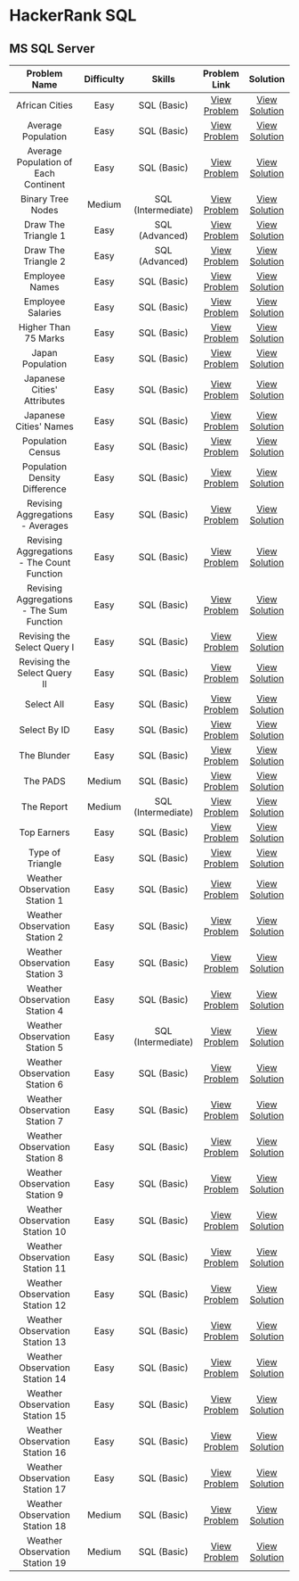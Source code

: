 # HackerRank SQL

## MS SQL Server

| Problem Name | Difficulty | Skills | Problem Link | Solution |
| :-: | :-: |:-:| :-: | :-: |
African Cities | Easy | SQL (Basic) | [View Problem](https://www.hackerrank.com/challenges/african-cities/problem) | [View Solution](https://github.com/ricrochads/hackerrank-sql/blob/main/MS%20SQL%20Server/african_cities.sql)
Average Population | Easy | SQL (Basic) | [View Problem](https://www.hackerrank.com/challenges/average-population/problem) | [View Solution](https://github.com/ricrochads/hackerrank-sql/blob/main/MS%20SQL%20Server/average_population.sql)
Average Population of Each Continent | Easy | SQL (Basic) | [View Problem](https://www.hackerrank.com/challenges/average-population-of-each-continent/problem) | [View Solution](https://github.com/ricrochads/hackerrank-sql/blob/main/MS%20SQL%20Server/average_population_of_each_continent.sql)
Binary Tree Nodes | Medium | SQL (Intermediate) | [View Problem](https://www.hackerrank.com/challenges/binary-search-tree-1/problem) | [View Solution](https://github.com/ricrochads/hackerrank-sql/blob/main/MS%20SQL%20Server/binary_tree_nodes.sql)
Draw The Triangle 1 | Easy | SQL (Advanced) | [View Problem](https://www.hackerrank.com/challenges/draw-the-triangle-1/problem) | [View Solution](https://github.com/ricrochads/hackerrank-sql/blob/main/MS%20SQL%20Server/draw_the_triangle_1.sql)
Draw The Triangle 2 | Easy | SQL (Advanced) | [View Problem](https://www.hackerrank.com/challenges/draw-the-triangle-2/problem) | [View Solution](https://github.com/ricrochads/hackerrank-sql/blob/main/MS%20SQL%20Server/draw_the_triangle_2.sql)
Employee Names | Easy | SQL (Basic) | [View Problem](https://www.hackerrank.com/challenges/name-of-employees/problem) | [View Solution](https://github.com/ricrochads/hackerrank-sql/blob/main/MS%20SQL%20Server/employee_names.sql)
Employee Salaries | Easy | SQL (Basic) | [View Problem](https://www.hackerrank.com/challenges/salary-of-employees/problem) | [View Solution](https://github.com/ricrochads/hackerrank-sql/blob/main/MS%20SQL%20Server/employee_salaries.sql)
Higher Than 75 Marks | Easy | SQL (Basic) | [View Problem](https://www.hackerrank.com/challenges/more-than-75-marks/problem) | [View Solution](https://github.com/ricrochads/hackerrank-sql/blob/main/MS%20SQL%20Server/higher_than_75_marks.sql)
Japan Population | Easy | SQL (Basic) | [View Problem](https://www.hackerrank.com/challenges/japan-population/problem) | [View Solution](https://github.com/ricrochads/hackerrank-sql/blob/main/MS%20SQL%20Server/japan_population.sql)
Japanese Cities' Attributes | Easy | SQL (Basic) | [View Problem](https://www.hackerrank.com/challenges/japanese-cities-attributes/problem) | [View Solution](https://github.com/ricrochads/hackerrank-sql/blob/main/MS%20SQL%20Server/japanese_cities_attributes.sql)
Japanese Cities' Names | Easy | SQL (Basic) | [View Problem](https://www.hackerrank.com/challenges/japanese-cities-name/problem) | [View Solution](https://github.com/ricrochads/hackerrank-sql/blob/main/MS%20SQL%20Server/japanese_cities_names.sql)
Population Census | Easy | SQL (Basic) | [View Problem](https://www.hackerrank.com/challenges/asian-population/problem) | [View Solution](https://github.com/ricrochads/hackerrank-sql/blob/main/MS%20SQL%20Server/population_census.sql)
Population Density Difference | Easy | SQL (Basic) | [View Problem](https://www.hackerrank.com/challenges/population-density-difference/problem) | [View Solution](https://github.com/ricrochads/hackerrank-sql/blob/main/MS%20SQL%20Server/population_density_difference.sql)
Revising Aggregations - Averages | Easy | SQL (Basic) | [View Problem](https://www.hackerrank.com/challenges/revising-aggregations-the-average-function/problem) | [View Solution](https://github.com/ricrochads/hackerrank-sql/blob/main/MS%20SQL%20Server/revising_aggregations_averages.sql)
Revising Aggregations - The Count Function | Easy | SQL (Basic) | [View Problem](https://www.hackerrank.com/challenges/revising-aggregations-the-count-function/problem) | [View Solution](https://github.com/ricrochads/hackerrank-sql/blob/main/MS%20SQL%20Server/revising_aggregations_the_count_function.sql)
Revising Aggregations - The Sum Function | Easy | SQL (Basic) | [View Problem](https://www.hackerrank.com/challenges/revising-aggregations-sum/problem) | [View Solution](https://github.com/ricrochads/hackerrank-sql/blob/main/MS%20SQL%20Server/revising_aggregations_the_sum_function.sql)
Revising the Select Query I | Easy | SQL (Basic) | [View Problem](https://www.hackerrank.com/challenges/revising-the-select-query/problem)| [View Solution](https://github.com/ricrochads/hackerrank-sql/blob/main/MS%20SQL%20Server/revising_the_select_query_i.sql)
Revising the Select Query II | Easy | SQL (Basic) | [View Problem](https://www.hackerrank.com/challenges/revising-the-select-query-2/problem) | [View Solution](https://github.com/ricrochads/hackerrank-sql/blob/main/MS%20SQL%20Server/revising_the_select_query_ii.sql)
Select All | Easy | SQL (Basic) | [View Problem](https://www.hackerrank.com/challenges/select-all-sql/problem) | [View Solution](https://github.com/ricrochads/hackerrank-sql/blob/main/MS%20SQL%20Server/select_all.sql)
Select By ID | Easy | SQL (Basic) | [View Problem](https://www.hackerrank.com/challenges/select-by-id/problem) | [View Solution](https://github.com/ricrochads/hackerrank-sql/blob/main/MS%20SQL%20Server/select_by_id.sql)
The Blunder | Easy | SQL (Basic) | [View Problem](https://www.hackerrank.com/challenges/the-blunder/problem) | [View Solution](https://github.com/ricrochads/hackerrank-sql/blob/main/MS%20SQL%20Server/the_blunder.sql)
The PADS | Medium | SQL (Basic) | [View Problem](https://www.hackerrank.com/challenges/the-pads/problem) | [View Solution](https://github.com/ricrochads/hackerrank-sql/blob/main/MS%20SQL%20Server/the_pads.sql)
The Report | Medium | SQL (Intermediate) | [View Problem](https://www.hackerrank.com/challenges/the-report/problem) | [View Solution](https://github.com/ricrochads/hackerrank-sql/blob/main/MS%20SQL%20Server/the_report.sql)
Top Earners | Easy | SQL (Basic) | [View Problem](https://www.hackerrank.com/challenges/earnings-of-employees/problem) | [View Solution](https://github.com/ricrochads/hackerrank-sql/blob/main/MS%20SQL%20Server/top_earners.sql)
Type of Triangle | Easy | SQL (Basic) | [View Problem](https://www.hackerrank.com/challenges/what-type-of-triangle/problem) | [View Solution](https://github.com/ricrochads/hackerrank-sql/blob/main/MS%20SQL%20Server/type_of_triangle.sql)
Weather Observation Station 1 | Easy | SQL (Basic) | [View Problem](https://www.hackerrank.com/challenges/weather-observation-station-1/problem) | [View Solution](https://github.com/ricrochads/hackerrank-sql/blob/main/MS%20SQL%20Server/weather_observation_station_01.sql)
Weather Observation Station 2 | Easy | SQL (Basic) | [View Problem](https://www.hackerrank.com/challenges/weather-observation-station-2/problem) | [View Solution](https://github.com/ricrochads/hackerrank-sql/blob/main/MS%20SQL%20Server/weather_observation_station_02.sql)
Weather Observation Station 3 | Easy | SQL (Basic) | [View Problem](https://www.hackerrank.com/challenges/weather-observation-station-3/problem) | [View Solution](https://github.com/ricrochads/hackerrank-sql/blob/main/MS%20SQL%20Server/weather_observation_station_03.sql)
Weather Observation Station 4 | Easy | SQL (Basic) | [View Problem](https://www.hackerrank.com/challenges/weather-observation-station-4/problem) | [View Solution](https://github.com/ricrochads/hackerrank-sql/blob/main/MS%20SQL%20Server/weather_observation_station_04.sql)
Weather Observation Station 5 | Easy | SQL (Intermediate) | [View Problem](https://www.hackerrank.com/challenges/weather-observation-station-5/problem) | [View Solution](https://github.com/ricrochads/hackerrank-sql/blob/main/MS%20SQL%20Server/weather_observation_station_05.sql)
Weather Observation Station 6 | Easy | SQL (Basic) | [View Problem](https://www.hackerrank.com/challenges/weather-observation-station-6/problem) | [View Solution](https://github.com/ricrochads/hackerrank-sql/blob/main/MS%20SQL%20Server/weather_observation_station_06.sql)
Weather Observation Station 7 | Easy | SQL (Basic) | [View Problem](https://www.hackerrank.com/challenges/weather-observation-station-7/problem) | [View Solution](https://github.com/ricrochads/hackerrank-sql/blob/main/MS%20SQL%20Server/weather_observation_station_07.sql)
Weather Observation Station 8 | Easy | SQL (Basic) | [View Problem](https://www.hackerrank.com/challenges/weather-observation-station-8/problem) | [View Solution](https://github.com/ricrochads/hackerrank-sql/blob/main/MS%20SQL%20Server/weather_observation_station_08.sql)
Weather Observation Station 9 | Easy | SQL (Basic) | [View Problem](https://www.hackerrank.com/challenges/weather-observation-station-9/problem) | [View Solution](https://github.com/ricrochads/hackerrank-sql/blob/main/MS%20SQL%20Server/weather_observation_station_09.sql)
Weather Observation Station 10 | Easy | SQL (Basic) | [View Problem](https://www.hackerrank.com/challenges/weather-observation-station-10/problem) | [View Solution](https://github.com/ricrochads/hackerrank-sql/blob/main/MS%20SQL%20Server/weather_observation_station_10.sql)
Weather Observation Station 11 | Easy | SQL (Basic) | [View Problem](https://www.hackerrank.com/challenges/weather-observation-station-11/problem) | [View Solution](https://github.com/ricrochads/hackerrank-sql/blob/main/MS%20SQL%20Server/weather_observation_station_11.sql)
Weather Observation Station 12 | Easy | SQL (Basic) | [View Problem](https://www.hackerrank.com/challenges/weather-observation-station-12/problem) | [View Solution](https://github.com/ricrochads/hackerrank-sql/blob/main/MS%20SQL%20Server/weather_observation_station_12.sql)
Weather Observation Station 13 | Easy | SQL (Basic) | [View Problem](https://www.hackerrank.com/challenges/weather-observation-station-13/problem) | [View Solution](https://github.com/ricrochads/hackerrank-sql/blob/main/MS%20SQL%20Server/weather_observation_station_13.sql)
Weather Observation Station 14 | Easy | SQL (Basic) | [View Problem](https://www.hackerrank.com/challenges/weather-observation-station-14/problem) | [View Solution](https://github.com/ricrochads/hackerrank-sql/blob/main/MS%20SQL%20Server/weather_observation_station_14.sql)
Weather Observation Station 15 | Easy | SQL (Basic) | [View Problem](https://www.hackerrank.com/challenges/weather-observation-station-15/problem) | [View Solution](https://github.com/ricrochads/hackerrank-sql/blob/main/MS%20SQL%20Server/weather_observation_station_15.sql)
Weather Observation Station 16 | Easy | SQL (Basic) | [View Problem](https://www.hackerrank.com/challenges/weather-observation-station-16/problem) | [View Solution](https://github.com/ricrochads/hackerrank-sql/blob/main/MS%20SQL%20Server/weather_observation_station_16.sql)
Weather Observation Station 17 | Easy | SQL (Basic) | [View Problem](https://www.hackerrank.com/challenges/weather-observation-station-17/problem) | [View Solution](https://github.com/ricrochads/hackerrank-sql/blob/main/MS%20SQL%20Server/weather_observation_station_17.sql)
Weather Observation Station 18 | Medium | SQL (Basic) | [View Problem](https://www.hackerrank.com/challenges/weather-observation-station-18/problem) | [View Solution](https://github.com/ricrochads/hackerrank-sql/blob/main/MS%20SQL%20Server/weather_observation_station_18.sql)
Weather Observation Station 19 | Medium | SQL (Basic) | [View Problem](https://www.hackerrank.com/challenges/weather-observation-station-19/problem) | [View Solution](https://github.com/ricrochads/hackerrank-sql/blob/main/MS%20SQL%20Server/weather_observation_station_19.sql)

